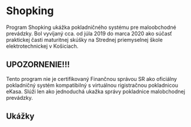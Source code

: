 # Shopking
Program Shopking ukážka pokladničného systému pre maloobchodné prevádzky. Bol vyvíjaný cca. od júla 2019 do marca 2020 ako súčasť praktickej časti maturitnej skúšky na Strednej priemyselnej škole elektrotechnickej v Košiciach.

## UPOZORNENIE!!!
Tento program nie je certifikovaný Finančnou správou SR ako oficiálny pokladničný systém kompatibilný s virtuálnou rigistračnou pokladnicou eKasa. Slúži len ako jednoduchá ukažka správy pokladnice malobchodnej prevádzky.

## Ukážky

